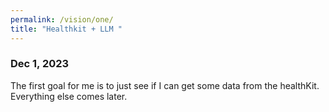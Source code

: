 ```yaml
---
permalink: /vision/one/
title: "Healthkit + LLM "
---
```


### Dec 1, 2023

The first goal for me is to just see if I can get some data from the healthKit. Everything else comes later.
